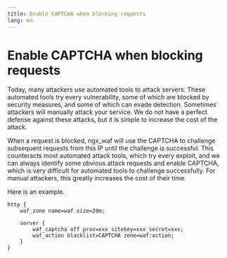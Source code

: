 ```yaml
---
title: Enable CAPTCHA when blocking requests
lang: en
---
```


# Enable CAPTCHA when blocking requests <Badge text=">=v10.0.0" type="tip"/>

Today, many attackers use automated tools to attack servers. These automated tools try every vulnerability, some of which are blocked by security measures, and some of which can evade detection.
Sometimes attackers will manually attack your service. We do not have a perfect defense against these attacks, but it is simple to increase the cost of the attack.

When a request is blocked, ngx_waf will use the CAPTCHA to challenge subsequent requests from this IP until the challenge is successful. This counteracts most automated attack tools, which try every exploit, and we can always identify some obvious attack requests and enable CAPTCHA, which is very difficult for automated tools to challenge successfully. For manual attackers, this greatly increases the cost of their time.

Here is an example.

```nginx
http {
    waf_zone name=waf size=20m;
    
    server {
        waf_captcha off prov=xxx sitekey=xxx secret=xxx;
        waf_action blacklist=CAPTCHA zone=waf:action;
    }
}
```